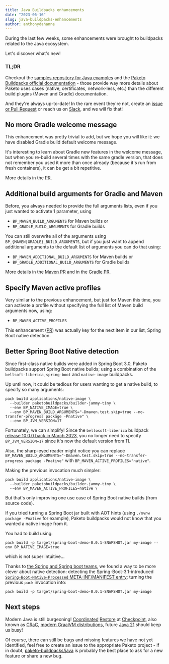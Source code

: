 ```yaml
---
title: Java Buildpacks enhancements
date: "2023-06-16"
slug: java-buildpacks-enhancements
author: anthonydahanne
---
```


During the last few weeks, some enhancements were brought to buildpacks related to the Java ecosystem.

Let's discover what's new!

### TL;DR

Checkout the [samples repository for Java examples](https://github.com/paketo-buildpacks/samples/tree/main/java) and the [Paketo Buildpacks official documentation](https://paketo.io/docs/howto/java/) - those provide way more details about Paketo uses cases (native, certificates, network-less, etc.) than the different build plugins (Maven and Gradle) documentation.

And they're always up-to-date! In the rare event they're not, create an [issue or Pull Request](https://github.com/paketo-buildpacks/java) or reach us on [Slack](https://slack.paketo.io/), and we will fix that!

## No more Gradle welcome message
This enhancement was pretty trivial to add, but we hope you will like it: we have disabled Gradle build default welcome message.

It's interesting to learn about Gradle new features in the welcome message, but when you re-build several times with the same gradle version, that does not remember you used it more than once already (because it's run from fresh containers), it can be get a bit repetitive.

More details in the [PR](https://github.com/paketo-buildpacks/gradle/issues/244).

## Additional build arguments for Gradle and Maven

Before, you always needed to provide the full arguments lists, even if you just wanted to activate 1 parameter, using 
* `BP_MAVEN_BUILD_ARGUMENTS` for Maven builds or
* `BP_GRADLE_BUILD_ARGUMENTS` for Gradle builds

You can still overwrite all of the arguments using `BP_{MAVEN|GRADLE}_BUILD_ARGUMENTS`, but if you just want to append additional arguments to the default list of arguments you can do that using:
* `BP_MAVEN_ADDITIONAL_BUILD_ARGUMENTS` for Maven builds or
* `BP_GRADLE_ADDITIONAL_BUILD_ARGUMENTS` for Gradle builds

More details in the [Maven PR](https://github.com/paketo-buildpacks/maven/pull/265) and in the [Gradle PR](https://github.com/paketo-buildpacks/gradle/pull/238).

## Specify Maven active profiles
Very similar to the previous enhancement, but just for Maven this time, you can activate a profile without specifying the full list of Maven build arguments now, using:

* `BP_MAVEN_ACTIVE_PROFILES`

This enhancement ([PR](https://github.com/paketo-buildpacks/maven/pull/265)) was actually key for the next item in our list, Spring Boot native detection.


## Better Spring Boot Native detection

Since first-class native builds were added in Spring Boot 3.0, Paketo buildpacks support Spring Boot native builds; using a combination of the `bellsoft-liberica`, `spring-boot` and `native-image` buildpacks.

Up until now, it could be tedious for users wanting to get a native build, to specify so many arguments:

```
pack build applications/native-image \
  --builder paketobuildpacks/builder-jammy-tiny \
  --env BP_NATIVE_IMAGE=true \
  --env BP_MAVEN_BUILD_ARGUMENTS="-Dmaven.test.skip=true --no-transfer-progress package -Pnative" \
  --env BP_JVM_VERSION=17
```

Fortunately, we can simplify! Since the `bellosoft-liberica` buildpack [release 10.0.0 back in March 2023](https://github.com/paketo-buildpacks/bellsoft-liberica/releases/tag/v10.0.0), you no longer need to specify `BP_JVM_VERSION=17` since it's now the default version from 11.

Also, the sharp-eyed reader might notice you can replace `BP_MAVEN_BUILD_ARGUMENTS="-Dmaven.test.skip=true --no-transfer-progress package -Pnative"` with `BP_MAVEN_ACTIVE_PROFILES="native"`.

Making the previous invocation much simpler:

```
pack build applications/native-image \
  --builder paketobuildpacks/builder-jammy-tiny \
  --env BP_MAVEN_ACTIVE_PROFILES=native \
```

But that's only improving one use case of Spring Boot native builds (from source code).

If you tried turning a Spring Boot jar built with AOT hints (using `./mvnw package -Pnative` for example), Paketo buildpacks would not know that you wanted a native image from it.

You had to build using:

```
pack build -p target/spring-boot-demo-0.0.1-SNAPSHOT.jar my-image --env BP_NATIVE_IMAGE=true
```

which is not super intuitive...

Thanks to [the Spring and Spring boot teams](https://github.com/paketo-buildpacks/spring-boot/issues/273), we found a way to be more clever about native detection: detecting the Spring-Boot-3.1-introduced [`Spring-Boot-Native-Processed` META-INF/MANIFEST entry](https://github.com/spring-projects/spring-boot/issues/35205); turning the previous `pack` invocation into:

```
pack build -p target/spring-boot-demo-0.0.1-SNAPSHOT.jar my-image
```

## Next steps

Modern Java is still burgeoning! [Coordinated](https://wiki.openjdk.org/display/crac) [Restore](https://www.azul.com/products/components/crac/) at [Checkpoint](https://github.com/CRaC/docs), also known as  [CRaC](https://github.com/sdeleuze/spring-boot-crac-demo), [modern GraalVM distributions](https://medium.com/graalvm/a-new-graalvm-release-and-new-free-license-4aab483692f5), future [Java 21](https://openjdk.org/projects/jdk/21/) should keep us busy!

Of course, there can still be bugs and missing features we have not yet identified, feel free to create an issue to the appropriate Paketo project - if in doubt, [paketo-buildpacks/java](https://github.com/paketo-buildpacks/java/issues/new/choose) is probably the best place to ask for a new feature or share a new bug.
